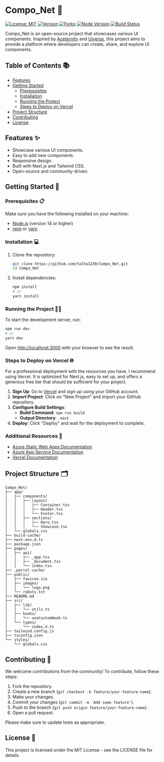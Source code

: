 
# Compo_Net 🚀

[![License: MIT](https://img.shields.io/badge/License-MIT-yellow.svg)](https://opensource.org/licenses/MIT)
[![Version](https://img.shields.io/badge/version-1.0.0-blue)](https://github.com/talha1230/Compo_Net)
[![Forks](https://img.shields.io/github/forks/talha1230/Compo_Net?style=social)](https://github.com/talha1230/Compo_Net/fork)
[![Node Version](https://img.shields.io/badge/node-14+-brightgreen)](https://nodejs.org/)
[![Build Status](https://img.shields.io/badge/build-passing-brightgreen)](https://github.com/talha1230/Compo_Net)

Compo_Net is an open-source project that showcases various UI components. Inspired by [Aceternity](https://ui.aceternity.com/) and [Uiverse](https://uiverse.io/), this project aims to provide a platform where developers can create, share, and explore UI components.

## Table of Contents 📚

- [Features](#features)
- [Getting Started](#getting-started)
   - [Prerequisites](#prerequisites)
   - [Installation](#installation)
   - [Running the Project](#running-the-project)
   - [Steps to Deploy on Vercel](#steps-to-deploy-on-vercel)
- [Project Structure](#project-structure)
- [Contributing](#contributing)
- [License](#license)

## Features ✨

- Showcase various UI components.
- Easy to add new components.
- Responsive design.
- Built with Next.js and Tailwind CSS.
- Open-source and community-driven.

## Getting Started 🚀

### Prerequisites 📋

Make sure you have the following installed on your machine:

- [Node.js](https://nodejs.org/) (version 14 or higher)
- [npm](https://www.npmjs.com/) or [yarn](https://yarnpkg.com/)

### Installation 💻

1. Clone the repository:

    ```sh
    git clone https://github.com/talha1230/Compo_Net.git
    cd Compo_Net
    ```

2. Install dependencies:

    ```sh
    npm install
    # or
    yarn install
    ```

### Running the Project 🏃‍♂️

To start the development server, run:

```sh
npm run dev
# or
yarn dev
```

Open [http://localhost:3000](http://localhost:3000) with your browser to see the result.

### Steps to Deploy on Vercel 🌐

For a professional deployment with the resources you have, I recommend using Vercel. It is optimized for Next.js, easy to set up, and offers a generous free tier that should be sufficient for your project.

1. **Sign Up**: Go to [Vercel](https://vercel.com/) and sign up using your GitHub account.
2. **Import Project**: Click on "New Project" and import your GitHub repository.
3. **Configure Build Settings**:
    - **Build Command**: `npm run build`
    - **Output Directory**: `.next`
4. **Deploy**: Click "Deploy" and wait for the deployment to complete.

### Additional Resources 📖

- [Azure Static Web Apps Documentation](https://docs.microsoft.com/en-us/azure/static-web-apps/)
- [Azure App Service Documentation](https://docs.microsoft.com/en-us/azure/app-service/)
- [Vercel Documentation](https://vercel.com/docs)

## Project Structure 🗂️

```plaintext
Compo_Net/
├── app/
│   ├── components/
│   │   ├── layout/
│   │   │   ├── Container.tsx
│   │   │   ├── Header.tsx
│   │   │   └── Footer.tsx
│   │   ├── sections/
│   │   │   ├── Hero.tsx
│   │   │   └── Showcase.tsx
│   └── globals.css
├── build-cache/
├── next-env.d.ts
├── package.json
├── pages/
│   ├── api/
│   │   ├── _app.tsx
│   │   ├── _document.tsx
│   │   └── index.tsx
├── .parcel-cache/
├── public/
│   ├── favicon.ico
│   ├── images/
│   │   └── logo.png
│   └── robots.txt
├── README.md
├── src/
│   ├── lib/
│   │   └── utils.ts
│   ├── hooks/
│   │   └── useCustomHook.ts
│   └── types/
│       └── index.d.ts
├── tailwind.config.js
├── tsconfig.json
└── styles/
    └── globals.css
```

## Contributing 🤝

We welcome contributions from the community! To contribute, follow these steps:

1. Fork the repository.
2. Create a new branch (`git checkout -b feature/your-feature-name`).
3. Make your changes.
4. Commit your changes (`git commit -m 'Add some feature'`).
5. Push to the branch (`git push origin feature/your-feature-name`).
6. Open a pull request.

Please make sure to update tests as appropriate.

## License 📄

This project is licensed under the MIT License - see the LICENSE file for details.
